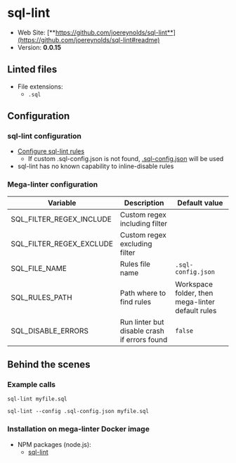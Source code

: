 <!-- markdownlint-disable MD033 MD041 -->
<!-- Generated by .automation/build.py, please do not update manually -->
# sql-lint

- Web Site: [**https://github.com/joereynolds/sql-lint**](https://github.com/joereynolds/sql-lint#readme)
- Version: **0.0.15**

## Linted files

- File extensions:
  - `.sql`

## Configuration

### sql-lint configuration

- [Configure sql-lint rules](https://sql-lint.readthedocs.io/en/latest/files/configuration.html)
  - If custom .sql-config.json is not found, [.sql-config.json](https://github.com/nvuillam/mega-linter/tree/master/TEMPLATES/.sql-config.json) will be used
- sql-lint has no known capability to inline-disable rules

### Mega-linter configuration

| Variable | Description | Default value |
| ----------------- | -------------- | -------------- |
| SQL_FILTER_REGEX_INCLUDE | Custom regex including filter |  |
| SQL_FILTER_REGEX_EXCLUDE | Custom regex excluding filter |  |
| SQL_FILE_NAME | Rules file name | `.sql-config.json` |
| SQL_RULES_PATH | Path where to find rules | Workspace folder, then mega-linter default rules |
| SQL_DISABLE_ERRORS | Run linter but disable crash if errors found | `false` |

## Behind the scenes

### Example calls

```shell
sql-lint myfile.sql
```

```shell
sql-lint --config .sql-config.json myfile.sql
```


### Installation on mega-linter Docker image

- NPM packages (node.js):
  - [sql-lint](https://www.npmjs.com/package/sql-lint)
